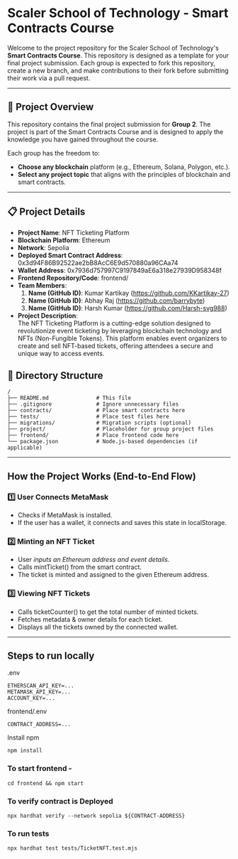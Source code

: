 # Scaler School of Technology - Smart Contracts Course

Welcome to the project repository for the Scaler School of Technology's **Smart Contracts Course**. This repository is designed as a template for your final project submission. Each group is expected to fork this repository, create a new branch, and make contributions to their fork before submitting their work via a pull request.

---

## 📖 Project Overview

This repository contains the final project submission for **Group 2**. The project is part of the Smart Contracts Course and is designed to apply the knowledge you have gained throughout the course.

Each group has the freedom to:
- **Choose any blockchain** platform (e.g., Ethereum, Solana, Polygon, etc.).
- **Select any project topic** that aligns with the principles of blockchain and smart contracts.

---

## 📋 Project Details

- **Project Name**: NFT Ticketing Platform
- **Blockchain Platform**: Ethereum
- **Network**: Sepolia
- **Deployed Smart Contract Address**: 0x3d94F86B92522ae2bB8AcC6E9d570880a96CAa74
- **Wallet Address**: 0x7936d757997C9197849aE6a318e27939D958348f
- **Frontend Repository/Code**: frontend/
- **Team Members**:
  1. **Name (GitHub ID)**: Kumar Kartikay (https://github.com/KKartikay-27)
  2. **Name (GitHub ID)**: Abhay Raj (https://github.com/barrybyte)
  3. **Name (GitHub ID)**: Harsh Kumar (https://github.com/Harsh-svg988)
- **Project Description**:  
  The NFT Ticketing Platform is a cutting-edge solution designed to revolutionize event ticketing by leveraging blockchain technology and NFTs (Non-Fungible Tokens). This platform enables event organizers to create and sell NFT-based tickets, offering attendees a secure and unique way to access events.


## 📂 Directory Structure

```plaintext
/
├── README.md               # This file
├── .gitignore              # Ignore unnecessary files
├── contracts/              # Place smart contracts here
├── tests/                  # Place test files here
├── migrations/             # Migration scripts (optional)
├── project/                # Placeholder for group project files
├── frontend/               # Place frontend code here
└── package.json            # Node.js-based dependencies (if applicable)
```
---

## How the Project Works (End-to-End Flow)
### 1️⃣ User Connects MetaMask
- Checks if MetaMask is installed.
- If the user has a wallet, it connects and saves this state in localStorage.

### 2️⃣ Minting an NFT Ticket
- User *inputs an Ethereum address and event details*.
- Calls mintTicket() from the smart contract.
- The ticket is minted and assigned to the given Ethereum address.

### 3️⃣ Viewing NFT Tickets
- Calls ticketCounter() to get the total number of minted tickets.
- Fetches metadata & owner details for each ticket.
- Displays all the tickets owned by the connected wallet.

---

## Steps to run locally

.env
```
ETHERSCAN_API_KEY=...
METAMASK_API_KEY=...
ACCOUNT_KEY=...
```

frontend/.env
```
CONTRACT_ADDRESS=...
```

Install npm
```
npm install
```

### To start frontend - 
```
cd frontend && npm start
```

### To verify contract is Deployed
```
npx hardhat verify --network sepolia ${CONTRACT-ADDRESS} 
```
### To run tests
```
npx hardhat test tests/TicketNFT.test.mjs 
```